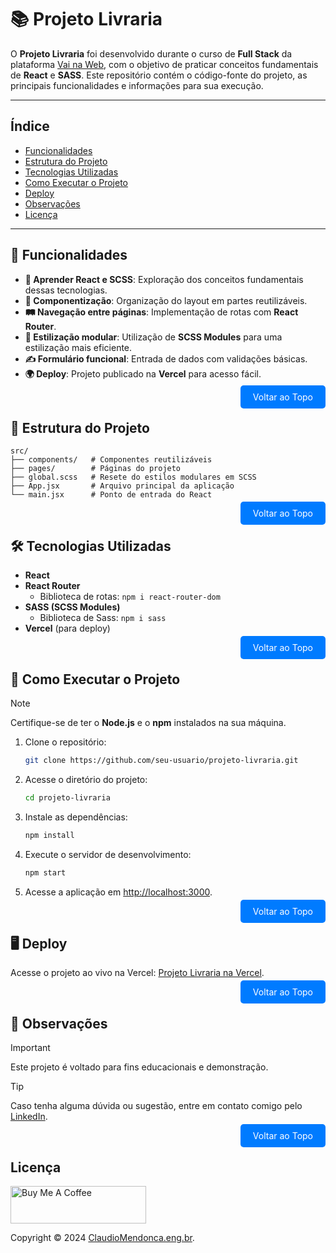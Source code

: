 # 📚 Projeto Livraria  

O **Projeto Livraria** foi desenvolvido durante o curso de **Full Stack** da plataforma [Vai na Web](https://vainaweb.com.br/), com o objetivo de praticar conceitos fundamentais de **React** e **SASS**. Este repositório contém o código-fonte do projeto, as principais funcionalidades e informações para sua execução.  

---
## Índice
<a id="topo"></a>

- [Funcionalidades](#funcionalidades)
- [Estrutura do Projeto](#estrutura-do-projeto)
- [Tecnologias Utilizadas](#tecnologias-utilizadas)
- [Como Executar o Projeto](#como-executar-o-projeto)
- [Deploy](#deploy)
- [Observações](#observacoes)
- [Licença](#licenca)
---

## 🚀 <a name="funcionalidades"> Funcionalidades  </a>
- **📘 Aprender React e SCSS**: Exploração dos conceitos fundamentais dessas tecnologias.  
- **🧩 Componentização**: Organização do layout em partes reutilizáveis.  
- **🛤️ Navegação entre páginas**: Implementação de rotas com **React Router**.  
- **🎨 Estilização modular**: Utilização de **SCSS Modules** para uma estilização mais eficiente.  
- **✍️ Formulário funcional**: Entrada de dados com validações básicas.  
- **🌍 Deploy**: Projeto publicado na **Vercel** para acesso fácil.  

<p align="right">
  <a href="#topo" style="text-decoration: none; background-color: #007bff; color: white; padding: 10px 20px; border-radius: 5px;">Voltar ao Topo</a>
</p>

## 📂 <a name="estrutura-do-projeto"> Estrutura do Projeto </a> 
```plaintext
src/
├── components/   # Componentes reutilizáveis
├── pages/        # Páginas do projeto
├── global.scss   # Resete do estilos modulares em SCSS
├── App.jsx       # Arquivo principal da aplicação
└── main.jsx      # Ponto de entrada do React
```

<p align="right">
  <a href="#topo" style="text-decoration: none; background-color: #007bff; color: white; padding: 10px 20px; border-radius: 5px;">Voltar ao Topo</a>
</p>

## 🛠️ <a name="tecnologias-utilizadas"> Tecnologias Utilizadas </a>
- **React**  
- **React Router**  
  - Biblioteca de rotas: `npm i react-router-dom`  
- **SASS (SCSS Modules)**  
  - Biblioteca de Sass: `npm i sass`  
- **Vercel** (para deploy)  

<p align="right">
  <a href="#topo" style="text-decoration: none; background-color: #007bff; color: white; padding: 10px 20px; border-radius: 5px;">Voltar ao Topo</a>
</p>

## 🌟 <a name="como-executar-o-projeto"> Como Executar o Projeto </a>

> [!NOTE]  
> Certifique-se de ter o **Node.js** e o **npm** instalados na sua máquina.  

1. Clone o repositório:  
   ```bash
   git clone https://github.com/seu-usuario/projeto-livraria.git
   ```  

2. Acesse o diretório do projeto:  
   ```bash
   cd projeto-livraria
   ```  

3. Instale as dependências:  
   ```bash
   npm install
   ```  

4. Execute o servidor de desenvolvimento:  
   ```bash
   npm start
   ```  

5. Acesse a aplicação em [http://localhost:3000](http://localhost:3000).

<p align="right">
  <a href="#topo" style="text-decoration: none; background-color: #007bff; color: white; padding: 10px 20px; border-radius: 5px;">Voltar ao Topo</a>
</p>

## 🖥️ <a name="deploy"> Deploy </a>

Acesse o projeto ao vivo na Vercel: [Projeto Livraria na Vercel](https://vai-na-web-desafio02-6xmj.vercel.app/).

<p align="right">
  <a href="#topo" style="text-decoration: none; background-color: #007bff; color: white; padding: 10px 20px; border-radius: 5px;">Voltar ao Topo</a>
</p>

## 📌 <a name="observações"> Observações </a>

> [!IMPORTANT]  
> Este projeto é voltado para fins educacionais e demonstração.

> [!TIP]
> Caso tenha alguma dúvida ou sugestão, entre em contato comigo pelo [LinkedIn](https://www.linkedin.com/in/claudio-mendonca/).


<p align="right">
  <a href="#topo" style="text-decoration: none; background-color: #007bff; color: white; padding: 10px 20px; border-radius: 5px;">Voltar ao Topo</a>
</p>

## <a name="licenca"> Licença </a>

<a href="https://www.buymeacoffee.com/claudiomendonca" target="_blank"><img src="https://cdn.buymeacoffee.com/buttons/v2/default-yellow.png" alt="Buy Me A Coffee" style="height: 60px !important;width: 217px !important;" ></a>

Copyright © 2024 <a href="https://www.claudiomendonca.eng.br" target="_blank">ClaudioMendonca.eng.br</a>. 
